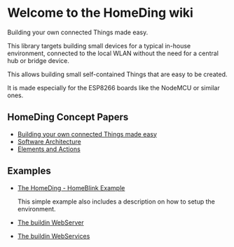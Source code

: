 # Welcome to the HomeDing wiki

Building your own connected Things made easy.

This library targets building small devices for a typical in-house environment, connected to the local WLAN without the need for a central hub or bridge device.

This allows building small self-contained Things that are easy to be created.

It is made especially for the ESP8266 boards like the NodeMCU or similar ones.

## HomeDing Concept Papers

- [Building your own connected Things made easy](HomeDingConceptPaper.01)
- [Software Architecture](HomeDingConceptPaper.02)
- [Elements and Actions](HomeDingConceptPaper.03)

## Examples

- [The HomeDing - HomeBlink Example](Example-HomeBlink)

  This simple example also includes a description on how to setup the environment.

- [The buildin WebServer](WebServer)
- [The buildin WebServices](WebServices)